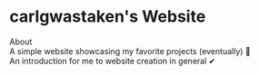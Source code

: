 # carlgwastaken's Website

About  
A simple website showcasing my favorite projects (eventually) 🧠  
An introduction for me to website creation in general ✔
